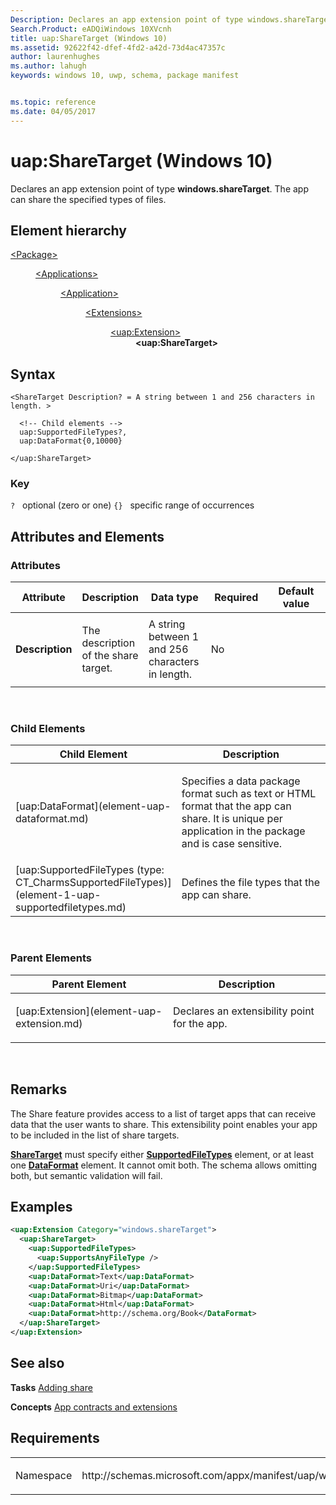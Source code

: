 ```yaml
---
Description: Declares an app extension point of type windows.shareTarget.
Search.Product: eADQiWindows 10XVcnh
title: uap:ShareTarget (Windows 10)
ms.assetid: 92622f42-dfef-4fd2-a42d-73d4ac47357c
author: laurenhughes
ms.author: lahugh
keywords: windows 10, uwp, schema, package manifest


ms.topic: reference
ms.date: 04/05/2017
---
```


# uap:ShareTarget (Windows 10)


Declares an app extension point of type **windows.shareTarget**. The app can share the specified types of files.

## Element hierarchy

<dl>
<dt><a href="element-package.md">&lt;Package&gt;</a></dt>
<dd>
<dl>
<dt><a href="element-applications.md">&lt;Applications&gt;</a></dt>
<dd>
<dl>
<dt><a href="element-application.md">&lt;Application&gt;</a></dt>
<dd>
<dl>
<dt><a href="element-1-extensions.md">&lt;Extensions&gt;</a></dt>
<dd>
<dl>
<dt><a href="element-uap-extension.md">&lt;uap:Extension&gt;</a></dt>
<dd><b>&lt;uap:ShareTarget&gt;</b></dd>
</dl>
</dd>
</dl>
</dd>
</dl>
</dd>
</dl>
</dd>
</dl>

## Syntax

``` syntax
<ShareTarget Description? = A string between 1 and 256 characters in length. >

  <!-- Child elements -->
  uap:SupportedFileTypes?,
  uap:DataFormat{0,10000}

</uap:ShareTarget>
```

### Key

`?`   optional (zero or one)
`{}`   specific range of occurrences
## Attributes and Elements


### Attributes

<table>
<colgroup>
<col width="20%" />
<col width="20%" />
<col width="20%" />
<col width="20%" />
<col width="20%" />
</colgroup>
<thead>
<tr class="header">
<th>Attribute</th>
<th>Description</th>
<th>Data type</th>
<th>Required</th>
<th>Default value</th>
</tr>
</thead>
<tbody>
<tr class="odd">
<td><strong>Description</strong></td>
<td><p>The description of the share target.</p></td>
<td>A string between 1 and 256 characters in length.</td>
<td>No</td>
<td></td>
</tr>
</tbody>
</table>

 

### Child Elements

<table>
<colgroup>
<col width="50%" />
<col width="50%" />
</colgroup>
<thead>
<tr class="header">
<th>Child Element</th>
<th>Description</th>
</tr>
</thead>
<tbody>
<tr class="odd">
<td>[uap:DataFormat](element-uap-dataformat.md)</td>
<td><p>Specifies a data package format such as text or HTML format that the app can share. It is unique per application in the package and is case sensitive.</p></td>
</tr>
<tr class="even">
<td>[uap:SupportedFileTypes (type: CT_CharmsSupportedFileTypes)](element-1-uap-supportedfiletypes.md)</td>
<td><p>Defines the file types that the app can share.</p></td>
</tr>
</tbody>
</table>

 

### Parent Elements

<table>
<colgroup>
<col width="50%" />
<col width="50%" />
</colgroup>
<thead>
<tr class="header">
<th>Parent Element</th>
<th>Description</th>
</tr>
</thead>
<tbody>
<tr class="odd">
<td>[uap:Extension](element-uap-extension.md)</td>
<td><p>Declares an extensibility point for the app.</p></td>
</tr>
</tbody>
</table>

 

## Remarks

The Share feature provides access to a list of target apps that can receive data that the user wants to share. This extensibility point enables your app to be included in the list of share targets.

[**ShareTarget**](https://msdn.microsoft.com/library/windows/apps/br211466) must specify either [**SupportedFileTypes**](https://msdn.microsoft.com/library/windows/apps/br211468) element, or at least one [**DataFormat**](https://msdn.microsoft.com/library/windows/apps/br211426) element. It cannot omit both. The schema allows omitting both, but semantic validation will fail.

## Examples

```XML
<uap:Extension Category="windows.shareTarget">
  <uap:ShareTarget>
    <uap:SupportedFileTypes>
      <uap:SupportsAnyFileType />
    </uap:SupportedFileTypes>
    <uap:DataFormat>Text</uap:DataFormat>
    <uap:DataFormat>Uri</uap:DataFormat>
    <uap:DataFormat>Bitmap</uap:DataFormat>
    <uap:DataFormat>Html</uap:DataFormat>
    <uap:DataFormat>http://schema.org/Book</DataFormat>
  </uap:ShareTarget>
</uap:Extension>
```

## See also


**Tasks**
[Adding share](https://msdn.microsoft.com/library/windows/apps/hh758314)

**Concepts**
[App contracts and extensions](https://msdn.microsoft.com/library/windows/apps/hh464906)

## Requirements

<table>
<colgroup>
<col width="50%" />
<col width="50%" />
</colgroup>
<tbody>
<tr class="odd">
<td><p>Namespace</p></td>
<td><p>http://schemas.microsoft.com/appx/manifest/uap/windows10</p></td>
</tr>
</tbody>
</table>

 

 



